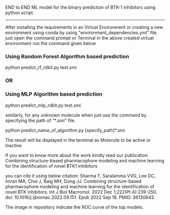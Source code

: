 END to END ML model for the binary prediction of BTK-1 inhibitors using python script. 

*****

After installing the requirements in an Virtual Environment
or creating a new environment using conda by using "environment_dependencies.yml" file
just open the command prompt or Terminal in the above created virtual environment
run the command given below
### Using Random Forest Algorithm based prediction
python predict_rf_rdkit.py test.smi

### OR 
### Using MLP Algorithm based prediction
python predict_mlp_rdkit.py test.smi

similarly, for any unknown molecule when just use the command by specifying the path
of "*.smi" file.

python predict_name_of_algorithm.py [specify_path]*.smi


The result will be displayed in the terminal as Molecule to be active or Inactive

If you want to know more about the work kindly read our publication
Combining structure-based pharmacophore modeling and machine learning for the identification of novel BTK1 inhibitors

you can cite it using below citation:
Sharma T, Saralamma VVG, Lee DC, Imran MA, Choi J, Baig MH, Dong JJ. Combining structure-based pharmacophore modeling and machine learning for the identification of novel BTK inhibitors. Int J Biol Macromol. 2022 Dec 1;222(Pt A):239-250. doi: 10.1016/j.ijbiomac.2022.09.151. Epub 2022 Sep 18. PMID: 36130643.

The image in repository indicate the ROC curve of the top models.




 
